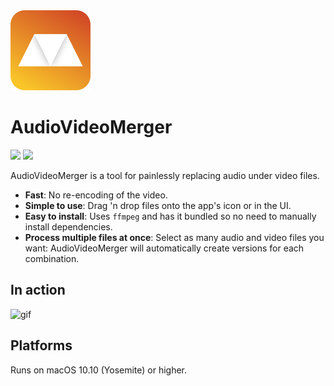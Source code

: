 <img src="assets/logo.png" title="AudioVideoMerger" alt="AudioVideoMerger logo" width="128">

# AudioVideoMerger

[![](https://github.com/kapoko/audio-video-merger/workflows/Build/badge.svg)](https://github.com/kapoko/audio-video-merger/actions)
[![](https://github.com/kapoko/audio-video-merger/workflows/Release/badge.svg)](https://github.com/kapoko/audio-video-merger/actions)

AudioVideoMerger is a tool for painlessly replacing audio under video files.

- **Fast**: No re-encoding of the video.
- **Simple to use**: Drag 'n drop files onto the app's icon or in the UI.
- **Easy to install**: Uses `ffmpeg` and has it bundled so no need to manually install dependencies.
- **Process multiple files at once**: Select as many audio and video files you want: AudioVideoMerger will automatically create versions for each combination.

## In action 

![gif](https://i.imgur.com/CUIK93h.gif)

## Platforms

Runs on macOS 10.10 (Yosemite) or higher.